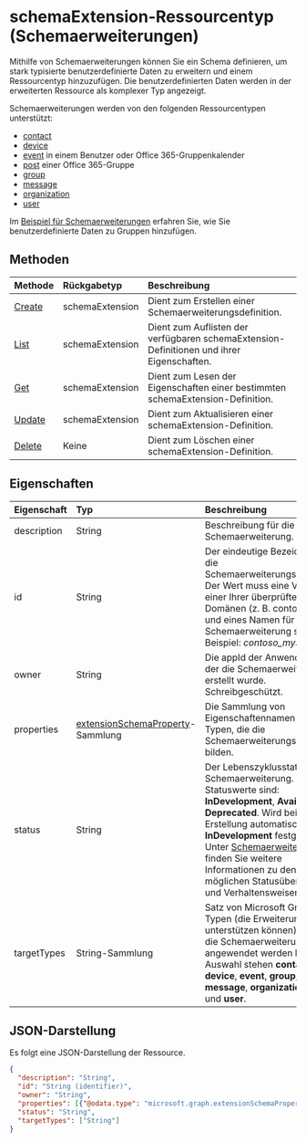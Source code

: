 # <a name="schemaextension-resource-type-schema-extensions"></a>schemaExtension-Ressourcentyp (Schemaerweiterungen)

Mithilfe von Schemaerweiterungen können Sie ein Schema definieren, um stark typisierte benutzerdefinierte Daten zu erweitern und einem Ressourcentyp hinzuzufügen. Die benutzerdefinierten Daten werden in der erweiterten Ressource als komplexer Typ angezeigt. 

Schemaerweiterungen werden von den folgenden Ressourcentypen unterstützt:

 - [contact](contact.md)
 - [device](device.md)
 - [event](event.md) in einem Benutzer oder Office 365-Gruppenkalender
 - [post](post.md) einer Office 365-Gruppe
 - [group](group.md)
 - [message](message.md) 
 - [organization](organization.md)
 - [user](user.md)

Im [Beispiel für Schemaerweiterungen](../../../concepts/extensibility_schema_groups.md) erfahren Sie, wie Sie benutzerdefinierte Daten zu Gruppen hinzufügen.

## <a name="methods"></a>Methoden

| Methode           | Rückgabetyp    |Beschreibung|
|:---------------|:--------|:----------|
|[Create](../api/schemaextension_post_schemaextensions.md) | schemaExtension |Dient zum Erstellen einer Schemaerweiterungsdefinition.|
|[List](../api/schemaextension_list.md) | schemaExtension |Dient zum Auflisten der verfügbaren schemaExtension-Definitionen und ihrer Eigenschaften.|
|[Get](../api/schemaextension_get.md) | schemaExtension |Dient zum Lesen der Eigenschaften einer bestimmten schemaExtension-Definition.|
|[Update](../api/schemaextension_update.md) | schemaExtension    |Dient zum Aktualisieren einer schemaExtension-Definition. |
|[Delete](../api/schemaextension_delete.md) | Keine |Dient zum Löschen einer schemaExtension-Definition. |

## <a name="properties"></a>Eigenschaften
| Eigenschaft       | Typ    |Beschreibung|
|:---------------|:--------|:----------|
|description|String|Beschreibung für die Schemaerweiterung.|
|id|String|Der eindeutige Bezeichner für die Schemaerweiterungsdefinition. Der Wert muss eine Verkettung einer Ihrer überprüften Domänen (z. B. contoso.com) und eines Namen für die Schemaerweiterung sein; Beispiel: *contoso_mySchema*. |
|owner|String|Die appId der Anwendung, mit der die Schemaerweiterung erstellt wurde. Schreibgeschützt.|
|properties|[extensionSchemaProperty](extensionschemaproperty.md)-Sammlung|Die Sammlung von Eigenschaftennamen und Typen, die die Schemaerweiterungsdefinition bilden.|
|status|String|Der Lebenszyklusstatus der Schemaerweiterung. Mögliche Statuswerte sind: **InDevelopment**, **Available** und **Deprecated**. Wird bei der Erstellung automatisch auf **InDevelopment** festgelegt. Unter [Schemaerweiterungen](../../../concepts/extensibility_overview.md#schema-extensions) finden Sie weitere Informationen zu den möglichen Statusübergängen und Verhaltensweisen.|
|targetTypes|String-Sammlung|Satz von Microsoft Graph-Typen (die Erweiterungen unterstützen können), auf die die Schemaerweiterung angewendet werden kann. Zur Auswahl stehen **contact**, **device**, **event**, **group**, **message**, **organization**, **post** und **user**.|

## <a name="json-representation"></a>JSON-Darstellung

Es folgt eine JSON-Darstellung der Ressource.

<!-- {
  "blockType": "resource",
  "optionalProperties": [

  ],
  "@odata.type": "microsoft.graph.schemaExtension"
}-->

```json
{
  "description": "String",
  "id": "String (identifier)",
  "owner": "String",
  "properties": [{"@odata.type": "microsoft.graph.extensionSchemaProperty"}],
  "status": "String",
  "targetTypes": ["String"]
}

```

<!-- uuid: 8fcb5dbc-d5aa-4681-8e31-b001d5168d79
2015-10-25 14:57:30 UTC -->
<!-- {
  "type": "#page.annotation",
  "description": "schemaExtension resource",
  "keywords": "",
  "section": "documentation",
  "tocPath": ""
}-->